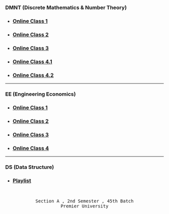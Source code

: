 ### DMNT (Discrete Mathematics & Number Theory)

- ### [Online Class 1](https://youtu.be/EFjQEYlMxCQ)
- ### [Online Class 2](https://youtu.be/AHpmp-luD08)
- ### [Online Class 3](https://youtu.be/C_5zsFvBdf4)
- ### [Online Class 4.1](https://www.youtube.com/watch?v=VvCLLNSjHmc)
- ### [Online Class 4.2](https://youtu.be/meHQkk47Y2s)

---

### EE (Engineering Economics)

- ### [Online Class 1](https://youtu.be/KtZLh07R69Q)
- ### [Online Class 2](https://youtu.be/rlBvPQ-wJNY)
- ### [Online Class 3](https://youtu.be/JOcPOwKiKDk)
- ### [Online Class 4](https://youtu.be/lXoC_v3uOkI)

---

### DS (Data Structure)

- ### [Playlist](https://www.youtube.com/playlist?list=PLbdrJ8inHl__doIoeK3c50vL0ydH-HGLY)

<br>
<pre align="center">Section A , 2nd Semester , 45th Batch
Premier University</pre>